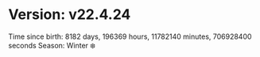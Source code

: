 # Version: v22.4.24
Time since birth: 8182 days, 196369 hours, 11782140 minutes, 706928400 seconds
Season: Winter ❄️
